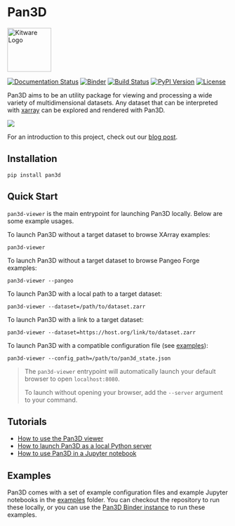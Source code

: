 # Pan3D

<img style="display: inline-block;" src="images/kitware.svg" alt="Kitware Logo" href="https://kitware.com" width="100">

[![Documentation Status][docs-image]][docs-link]
[![Binder][binder-image]][binder-link]
[![Build Status][GHAction-image]][GHAction-link]
[![PyPI Version][pypi-v-image]][pypi-v-link]
[![License][apache-license-image]][license-link]

Pan3D aims to be an utility package for viewing and processing a wide variety of multidimensional datasets. Any dataset that can be interpreted with [xarray][xarray-link] can be explored and rendered with Pan3D.

![](images/0.png)

For an introduction to this project, check out our [blog post][blog-post-link].


## Installation

    pip install pan3d


## Quick Start

`pan3d-viewer` is the main entrypoint for launching Pan3D locally. Below are some example usages.

To launch Pan3D without a target dataset to browse XArray examples:

    pan3d-viewer

To launch Pan3D without a target dataset to browse Pangeo Forge examples:

    pan3d-viewer --pangeo

To launch Pan3D with a local path to a target dataset:

    pan3d-viewer --dataset=/path/to/dataset.zarr

To launch Pan3D with a link to a target dataset:

    pan3d-viewer --dataset=https://host.org/link/to/dataset.zarr

To launch Pan3D with a compatible configuration file (see [examples][examples-link]):

    pan3d-viewer --config_path=/path/to/pan3d_state.json


> The `pan3d-viewer` entrypoint will automatically launch your default browser to open `localhost:8080`.
>
> To launch without opening your browser, add the `--server` argument to your command.


## Tutorials

- [How to use the Pan3D viewer](tutorials/dataset_viewer.md)
- [How to launch Pan3D as a local Python server](tutorials/local_server.md)
- [How to use Pan3D in a Jupyter notebook](tutorials/jupyter_notebook.md)

## Examples

Pan3D comes with a set of example configuration files and example Jupyter notebooks in the [examples][examples-link] folder. You can checkout the repository to run these locally, or you can use the [Pan3D Binder instance][binder-link] to run these examples.


<!-- Links -->
[docs-image]: https://readthedocs.org/projects/pan3d/badge/?version=latest
[docs-link]: https://pan3d.readthedocs.io/en/latest
[binder-image]: https://mybinder.org/badge_logo.svg
[binder-link]: https://mybinder.org/v2/gh/Kitware/pan3d/main?labpath=examples%2Fjupyter
[GHAction-image]: https://github.com/Kitware/pan3d/workflows/Test/badge.svg
[GHAction-link]: https://github.com/Kitware/pan3d/actions?query=event%3Apush+branch%3Amain
[pypi-v-image]: https://img.shields.io/pypi/v/pan3d.svg
[pypi-v-link]: https://pypi.org/project/pan3d/
[apache-license-image]: https://img.shields.io/badge/license-Apache%202-blue.svg
[license-link]: https://raw.githubusercontent.com/Kitware/pan3d/main/LICENSE
[xarray-link]: https://docs.xarray.dev/en/stable/user-guide/io.html
[blog-post-link]: https://www.kitware.com/kitware-introduces-pan3d-a-collaborative-interoperable-visualization-tool/
[examples-link]: https://github.com/Kitware/pan3d/tree/main/examples
